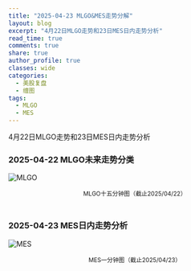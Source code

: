 ```yaml
---
title: "2025-04-23 MLGO&MES走势分解"
layout: blog
excerpt: "4月22日MLGO走势和23日MES日内走势分析"
read_time: true
comments: true
share: true
author_profile: true
classes: wide
categories:
  - 美股复盘
  - 缠图
tags:
  - MLGO
  - MES
---
```


4月22日MLGO走势和23日MES日内走势分析

### 2025-04-22 MLGO未来走势分类

![MLGO](https://image.olim.cc/2025/MLGO-20250422-m15.jpeg)
<small><center>MLGO十五分钟图（截止2025/04/22）</center></small>　

### 2025-04-23 MES日内走势分析

![MES](https://image.olim.cc/2025/MES-20250423-m1.jpeg)
<small><center>MES一分钟图（截止2025/04/23）</center></small>　

